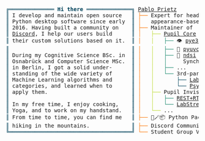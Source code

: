 <pre style="font-family:Menlo,'DejaVu Sans Mono',consolas,'Courier New',monospace"><span style="color: #00425a; text-decoration-color: #00425a">╔══════════════ </span><span style="color: #00425a; text-decoration-color: #00425a; font-weight: bold">Hi there</span><span style="color: #00425a; text-decoration-color: #00425a"> ══════════════╗</span> <a href="https://www.linkedin.com/in/pablo-prietz/">Pablo Prietz</a>                                
<span style="color: #00425a; text-decoration-color: #00425a">║</span> I develop and maintain open source   <span style="color: #00425a; text-decoration-color: #00425a">║</span> <span style="color: #fc7300; text-decoration-color: #fc7300">├── </span>Expert for head-mounted                 
<span style="color: #00425a; text-decoration-color: #00425a">║</span> Python desktop software since early  <span style="color: #00425a; text-decoration-color: #00425a">║</span> <span style="color: #fc7300; text-decoration-color: #fc7300">│   </span>appearance-based eye-tracking           
<span style="color: #00425a; text-decoration-color: #00425a">║</span> 2016. Having built a community on    <span style="color: #00425a; text-decoration-color: #00425a">║</span> <span style="color: #fc7300; text-decoration-color: #fc7300">├── </span>Maintainer of                           
<span style="color: #00425a; text-decoration-color: #00425a">║</span> <a href="https://pupil-labs.com/chat">Discord</a>, I help our users build      <span style="color: #00425a; text-decoration-color: #00425a">║</span> <span style="color: #fc7300; text-decoration-color: #fc7300">│   </span><span style="color: #bfdb38; text-decoration-color: #bfdb38">├── </span><a href="https://github.com/pupil-labs/pupil">Pupil Core</a>                          
<span style="color: #00425a; text-decoration-color: #00425a">║</span> their custom solutions based on it.  <span style="color: #00425a; text-decoration-color: #00425a">║</span> <span style="color: #fc7300; text-decoration-color: #fc7300">│   </span><span style="color: #bfdb38; text-decoration-color: #bfdb38">│   </span><span style="color: #1f8a70; text-decoration-color: #1f8a70">├── </span>👁️ <a href="https://github.com/pupil-labs/pye3d-detector">pye3d</a> - 3d eye state estimator
<span style="color: #00425a; text-decoration-color: #00425a">║</span>                                      <span style="color: #00425a; text-decoration-color: #00425a">║</span> <span style="color: #fc7300; text-decoration-color: #fc7300">│   </span><span style="color: #bfdb38; text-decoration-color: #bfdb38">│   </span><span style="color: #1f8a70; text-decoration-color: #1f8a70">├── </span>🎥 <a href="https://github.com/pupil-labs/pyuvc">pyuvc</a> - UVC camera access    
<span style="color: #00425a; text-decoration-color: #00425a">║</span> During my Cognitive Science BSc. in  <span style="color: #00425a; text-decoration-color: #00425a">║</span> <span style="color: #fc7300; text-decoration-color: #fc7300">│   </span><span style="color: #bfdb38; text-decoration-color: #bfdb38">│   </span><span style="color: #1f8a70; text-decoration-color: #1f8a70">├── </span>🔗 <a href="https://github.com/pupil-labs/ndsi">ndsi</a> - Network State         
<span style="color: #00425a; text-decoration-color: #00425a">║</span> Osnabrück and Computer Science MSc.  <span style="color: #00425a; text-decoration-color: #00425a">║</span> <span style="color: #fc7300; text-decoration-color: #fc7300">│   </span><span style="color: #bfdb38; text-decoration-color: #bfdb38">│   </span><span style="color: #1f8a70; text-decoration-color: #1f8a70">│   </span>  Synchronization Protocol      
<span style="color: #00425a; text-decoration-color: #00425a">║</span> in Berlin, I got a solid under-      <span style="color: #00425a; text-decoration-color: #00425a">║</span> <span style="color: #fc7300; text-decoration-color: #fc7300">│   </span><span style="color: #bfdb38; text-decoration-color: #bfdb38">│   </span><span style="color: #1f8a70; text-decoration-color: #1f8a70">├── </span>...                             
<span style="color: #00425a; text-decoration-color: #00425a">║</span> standing of the wide variety of      <span style="color: #00425a; text-decoration-color: #00425a">║</span> <span style="color: #fc7300; text-decoration-color: #fc7300">│   </span><span style="color: #bfdb38; text-decoration-color: #bfdb38">│   </span><span style="color: #1f8a70; text-decoration-color: #1f8a70">└── </span>3rd-party integrations          
<span style="color: #00425a; text-decoration-color: #00425a">║</span> Machine Learning algorithms and      <span style="color: #00425a; text-decoration-color: #00425a">║</span> <span style="color: #fc7300; text-decoration-color: #fc7300">│   </span><span style="color: #bfdb38; text-decoration-color: #bfdb38">│   </span><span style="color: #1f8a70; text-decoration-color: #1f8a70">    </span><span style="color: #00425a; text-decoration-color: #00425a">├── </span><a href="https://github.com/labstreaminglayer/App-PupilLabs/">LabStreamingLayer</a>           
<span style="color: #00425a; text-decoration-color: #00425a">║</span> categories, and learned when to      <span style="color: #00425a; text-decoration-color: #00425a">║</span> <span style="color: #fc7300; text-decoration-color: #fc7300">│   </span><span style="color: #bfdb38; text-decoration-color: #bfdb38">│   </span><span style="color: #1f8a70; text-decoration-color: #1f8a70">    </span><span style="color: #00425a; text-decoration-color: #00425a">└── </span><a href="https://psychopy.org/api/iohub/device/eyetracker_interface/PupilLabs_Core_Implementation_Notes.html#pupil-labs-core">PsychoPy</a>                    
<span style="color: #00425a; text-decoration-color: #00425a">║</span> apply them.                          <span style="color: #00425a; text-decoration-color: #00425a">║</span> <span style="color: #fc7300; text-decoration-color: #fc7300">│   </span><span style="color: #bfdb38; text-decoration-color: #bfdb38">├── </span>Pupil Invisible                     
<span style="color: #00425a; text-decoration-color: #00425a">║</span>                                      <span style="color: #00425a; text-decoration-color: #00425a">║</span> <span style="color: #fc7300; text-decoration-color: #fc7300">│   </span><span style="color: #bfdb38; text-decoration-color: #bfdb38">│   </span><span style="color: #1f8a70; text-decoration-color: #1f8a70">├── </span><a href="https://pupil-labs-realtime-api.readthedocs.io/en/latest/">REST+RTSP Realtime API</a>          
<span style="color: #00425a; text-decoration-color: #00425a">║</span> In my free time, I enjoy cooking,    <span style="color: #00425a; text-decoration-color: #00425a">║</span> <span style="color: #fc7300; text-decoration-color: #fc7300">│   </span><span style="color: #bfdb38; text-decoration-color: #bfdb38">│   </span><span style="color: #1f8a70; text-decoration-color: #1f8a70">└── </span><a href="https://pupil-invisible-lsl-relay.readthedocs.io/en/stable/">LabStreamingLayer Relay</a>         
<span style="color: #00425a; text-decoration-color: #00425a">║</span> Yoga, and to work on my handstand.   <span style="color: #00425a; text-decoration-color: #00425a">║</span> <span style="color: #fc7300; text-decoration-color: #fc7300">│   </span><span style="color: #bfdb38; text-decoration-color: #bfdb38">└── </span>...                                 
<span style="color: #00425a; text-decoration-color: #00425a">║</span> From time to time, you can find me   <span style="color: #00425a; text-decoration-color: #00425a">║</span> <span style="color: #fc7300; text-decoration-color: #fc7300">├── </span>🎩🪄📦 Python Packaging Wizard          
<span style="color: #00425a; text-decoration-color: #00425a">║</span> hiking in the mountains.             <span style="color: #00425a; text-decoration-color: #00425a">║</span> <span style="color: #fc7300; text-decoration-color: #fc7300">├── </span>Discord Community Moderator             
<span style="color: #00425a; text-decoration-color: #00425a">╚══════════════════════════════════════╝</span> <span style="color: #fc7300; text-decoration-color: #fc7300">└── </span>Student Group Volunteer                 
</pre>

